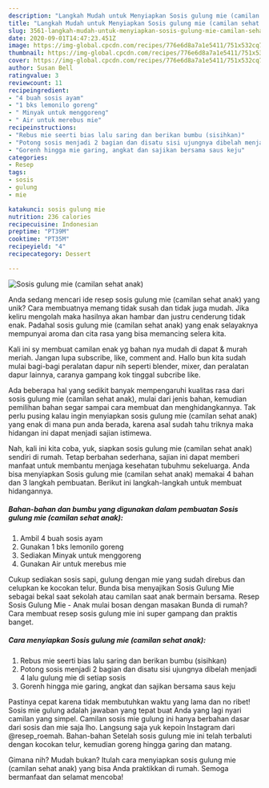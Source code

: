 ```yaml
---
description: "Langkah Mudah untuk Menyiapkan Sosis gulung mie (camilan sehat anak) Anti Gagal"
title: "Langkah Mudah untuk Menyiapkan Sosis gulung mie (camilan sehat anak) Anti Gagal"
slug: 3561-langkah-mudah-untuk-menyiapkan-sosis-gulung-mie-camilan-sehat-anak-anti-gagal
date: 2020-09-01T14:47:23.451Z
image: https://img-global.cpcdn.com/recipes/776e6d8a7a1e5411/751x532cq70/sosis-gulung-mie-camilan-sehat-anak-foto-resep-utama.jpg
thumbnail: https://img-global.cpcdn.com/recipes/776e6d8a7a1e5411/751x532cq70/sosis-gulung-mie-camilan-sehat-anak-foto-resep-utama.jpg
cover: https://img-global.cpcdn.com/recipes/776e6d8a7a1e5411/751x532cq70/sosis-gulung-mie-camilan-sehat-anak-foto-resep-utama.jpg
author: Susan Bell
ratingvalue: 3
reviewcount: 11
recipeingredient:
- "4 buah sosis ayam"
- "1 bks lemonilo goreng"
- " Minyak untuk menggoreng"
- " Air untuk merebus mie"
recipeinstructions:
- "Rebus mie seerti bias lalu saring dan berikan bumbu (sisihkan)"
- "Potong sosis menjadi 2 bagian dan disatu sisi ujungnya dibelah menjadi 4 lalu gulung mie di setiap sosis"
- "Gorenh hingga mie garing, angkat dan sajikan bersama saus keju"
categories:
- Resep
tags:
- sosis
- gulung
- mie

katakunci: sosis gulung mie 
nutrition: 236 calories
recipecuisine: Indonesian
preptime: "PT39M"
cooktime: "PT35M"
recipeyield: "4"
recipecategory: Dessert

---
```



![Sosis gulung mie (camilan sehat anak)](https://img-global.cpcdn.com/recipes/776e6d8a7a1e5411/751x532cq70/sosis-gulung-mie-camilan-sehat-anak-foto-resep-utama.jpg)

Anda sedang mencari ide resep sosis gulung mie (camilan sehat anak) yang unik? Cara membuatnya memang tidak susah dan tidak juga mudah. Jika keliru mengolah maka hasilnya akan hambar dan justru cenderung tidak enak. Padahal sosis gulung mie (camilan sehat anak) yang enak selayaknya mempunyai aroma dan cita rasa yang bisa memancing selera kita.

Kali ini sy membuat camilan enak yg bahan nya mudah di dapat &amp; murah meriah. Jangan lupa subscribe, like, comment and. Hallo bun kita sudah mulai bagi-bagi peralatan dapur nih seperti blender, mixer, dan peralatan dapur lainnya, caranya gampang kok tinggal subcribe like.

Ada beberapa hal yang sedikit banyak mempengaruhi kualitas rasa dari sosis gulung mie (camilan sehat anak), mulai dari jenis bahan, kemudian pemilihan bahan segar sampai cara membuat dan menghidangkannya. Tak perlu pusing kalau ingin menyiapkan sosis gulung mie (camilan sehat anak) yang enak di mana pun anda berada, karena asal sudah tahu triknya maka hidangan ini dapat menjadi sajian istimewa.


Nah, kali ini kita coba, yuk, siapkan sosis gulung mie (camilan sehat anak) sendiri di rumah. Tetap berbahan sederhana, sajian ini dapat memberi manfaat untuk membantu menjaga kesehatan tubuhmu sekeluarga. Anda bisa menyiapkan Sosis gulung mie (camilan sehat anak) memakai 4 bahan dan 3 langkah pembuatan. Berikut ini langkah-langkah untuk membuat hidangannya.

<!--inarticleads1-->

##### Bahan-bahan dan bumbu yang digunakan dalam pembuatan Sosis gulung mie (camilan sehat anak):

1. Ambil 4 buah sosis ayam
1. Gunakan 1 bks lemonilo goreng
1. Sediakan  Minyak untuk menggoreng
1. Gunakan  Air untuk merebus mie


Cukup sediakan sosis sapi, gulung dengan mie yang sudah direbus dan celupkan ke kocokan telur. Bunda bisa menyajikan Sosis Gulung Mie sebagai bekal saat sekolah atau camilan saat anak bermain bersama. Resep Sosis Gulung Mie - Anak mulai bosan dengan masakan Bunda di rumah? Cara membuat resep sosis gulung mie ini super gampang dan praktis banget. 

<!--inarticleads2-->

##### Cara menyiapkan Sosis gulung mie (camilan sehat anak):

1. Rebus mie seerti bias lalu saring dan berikan bumbu (sisihkan)
1. Potong sosis menjadi 2 bagian dan disatu sisi ujungnya dibelah menjadi 4 lalu gulung mie di setiap sosis
1. Gorenh hingga mie garing, angkat dan sajikan bersama saus keju


Pastinya cepat karena tidak membutuhkan waktu yang lama dan no ribet! Sosis mie gulung adalah jawaban yang tepat buat Anda yang lagi nyari camilan yang simpel. Camilan sosis mie gulung ini hanya berbahan dasar dari sosis dan mie saja lho. Langsung saja yuk kepoin Instagram dari @resep_roemah. Bahan-bahan Setelah sosis gulung mie ini telah terbaluti dengan kocokan telur, kemudian goreng hingga garing dan matang. 

Gimana nih? Mudah bukan? Itulah cara menyiapkan sosis gulung mie (camilan sehat anak) yang bisa Anda praktikkan di rumah. Semoga bermanfaat dan selamat mencoba!
